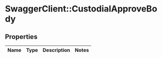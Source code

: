 # SwaggerClient::CustodialApproveBody

## Properties
Name | Type | Description | Notes
------------ | ------------- | ------------- | -------------


